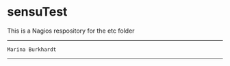 # sensuTest

This is a Nagios respository for the etc folder


--------------------------
    Marina Burkhardt
--------------------------
